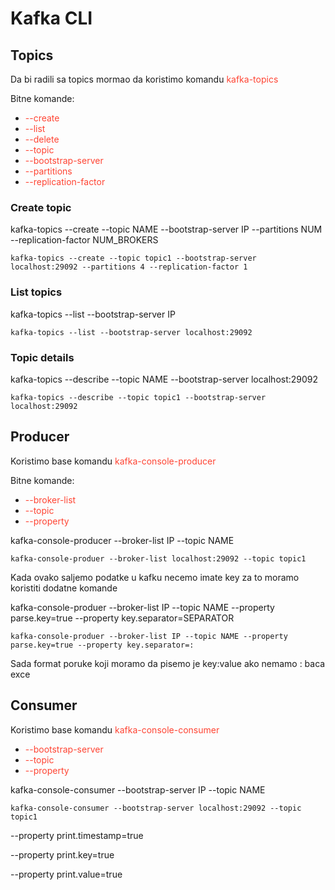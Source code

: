 # Kafka CLI

## Topics

Da bi radili sa topics mormao da koristimo komandu <span style="color:#ff4433"> kafka-topics</span>

Bitne komande:

-  <span style="color:#ff4433">--create</span>
-  <span style="color:#ff4433">--list</span>
-  <span style="color:#ff4433">--delete</span>
-  <span style="color:#ff4433">--topic</span>
-  <span style="color:#ff4433">--bootstrap-server</span>
-  <span style="color:#ff4433">--partitions</span>
-  <span style="color:#ff4433">--replication-factor</span>

### Create topic

kafka-topics --create --topic NAME --bootstrap-server IP --partitions NUM --replication-factor NUM_BROKERS

```
kafka-topics --create --topic topic1 --bootstrap-server localhost:29092 --partitions 4 --replication-factor 1
```



### List topics

kafka-topics --list --bootstrap-server IP

```
kafka-topics --list --bootstrap-server localhost:29092
```



### Topic details

kafka-topics --describe --topic NAME --bootstrap-server localhost:29092

```
kafka-topics --describe --topic topic1 --bootstrap-server localhost:29092
```



## Producer

Koristimo base komandu <span style="color:#ff4433"> kafka-console-producer</span>

Bitne komande:

- <span style="color:#ff4433">--broker-list </span>
- <span style="color:#ff4433">--topic</span>
- <span style="color:#ff4433">--property</span>

kafka-console-producer --broker-list IP --topic NAME

```
kafka-console-produer --broker-list localhost:29092 --topic topic1
```

Kada ovako saljemo podatke u kafku necemo imate key za to moramo koristiti dodatne komande 

kafka-console-produer --broker-list IP --topic NAME --property parse.key=true --property key.separator=SEPARATOR

```
kafka-console-produer --broker-list IP --topic NAME --property parse.key=true --property key.separator=:
```

Sada format poruke koji moramo da pisemo je key:value ako nemamo : baca exce



## Consumer

Koristimo base komandu<span style="color:#ff4433"> kafka-console-consumer</span>

- <span style="color:#ff4433">--bootstrap-server</span>
- <span style="color:#ff4433">--topic</span>
- <span style="color:#ff4433">--property</span>

 kafka-console-consumer --bootstrap-server IP --topic NAME

```
kafka-console-consumer --bootstrap-server localhost:29092 --topic topic1
```

--property print.timestamp=true

--property print.key=true

--property print.value=true